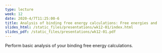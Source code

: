 ```yaml
---
type: lecture
week: 12
date: 2020-4/7T11:25:00-6
title: Analysis of binding free energy calculations: Free energies and simulation quality metrics.
slides_html: /static_files/presentations/wk12-01/index.html
slides_pdf: /static_files/presentations/wk12-01.pdf
---
```

Perform basic analysis of your binding free energy calculations.

